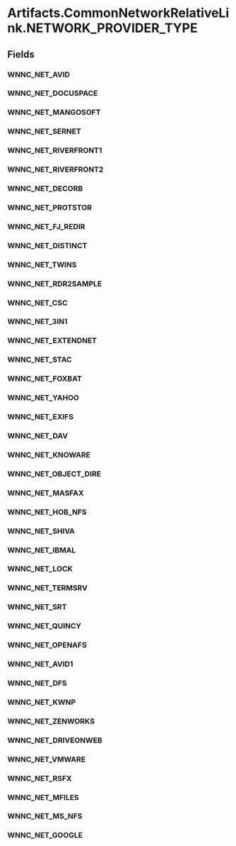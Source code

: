 ﻿


# Artifacts.CommonNetworkRelativeLink.NETWORK_PROVIDER_TYPE

## Fields

### WNNC_NET_AVID

### WNNC_NET_DOCUSPACE

### WNNC_NET_MANGOSOFT

### WNNC_NET_SERNET

### WNNC_NET_RIVERFRONT1

### WNNC_NET_RIVERFRONT2

### WNNC_NET_DECORB

### WNNC_NET_PROTSTOR

### WNNC_NET_FJ_REDIR

### WNNC_NET_DISTINCT

### WNNC_NET_TWINS

### WNNC_NET_RDR2SAMPLE

### WNNC_NET_CSC

### WNNC_NET_3IN1

### WNNC_NET_EXTENDNET

### WNNC_NET_STAC

### WNNC_NET_FOXBAT

### WNNC_NET_YAHOO

### WNNC_NET_EXIFS

### WNNC_NET_DAV

### WNNC_NET_KNOWARE

### WNNC_NET_OBJECT_DIRE

### WNNC_NET_MASFAX

### WNNC_NET_HOB_NFS

### WNNC_NET_SHIVA

### WNNC_NET_IBMAL

### WNNC_NET_LOCK

### WNNC_NET_TERMSRV

### WNNC_NET_SRT

### WNNC_NET_QUINCY

### WNNC_NET_OPENAFS

### WNNC_NET_AVID1

### WNNC_NET_DFS

### WNNC_NET_KWNP

### WNNC_NET_ZENWORKS

### WNNC_NET_DRIVEONWEB

### WNNC_NET_VMWARE

### WNNC_NET_RSFX

### WNNC_NET_MFILES

### WNNC_NET_MS_NFS

### WNNC_NET_GOOGLE
